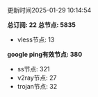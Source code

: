 更新时间2025-01-29 10:14:54

**总订阅: 22**
**总节点: 5835**
- vless节点: 13

**google ping有效节点: 380**
- ss节点: 321
- v2ray节点: 27
- trojan节点: 32
